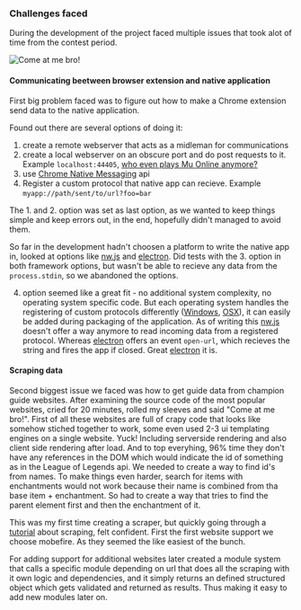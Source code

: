 ### Challenges faced
During the development of the project faced multiple issues that took alot of time from the contest period.

![Come at me bro!](http://beastmotivation.com/wp-content/uploads/2013/12/1450938_626904190681904_1232408617_n.jpg)

#### Communicating beetween browser extension and native application
First big problem faced was to figure out how to make a Chrome extension send data to the native application.

Found out there are several options of doing it:
1. create a remote webserver that acts as a midleman for communications
2. create a local webserver on an obscure port and do post requests to it. Example `localhost:44405`, [who even plays Mu Online anymore?](https://en.wikipedia.org/wiki/List_of_TCP_and_UDP_port_numbers)
3. use [Chrome Native Messaging](https://developer.chrome.com/extensions/nativeMessaging) api
4. Register a custom protocol that native app can recieve. Example `myapp://path/sent/to/url?foo=bar`

The 1. and 2. option was set as last option, as we wanted to keep things simple and keep errors out, in the end, hopefully didn't managed to avoid them.

So far in the development hadn't choosen a platform to write the native app in, looked at options like [nw.js](http://nwjs.io/) and [electron](http://electron.atom.io/). Did tests with the 3. option in both framework options, but wasn't be able to recieve any data from the `process.stdin`, so we abandoned the options.

4. option seemed like a great fit - no additional system complexity, no operating system specific code. But each operating system handles the registering of custom protocols differently ([Windows](http://stackoverflow.com/questions/389204/how-do-i-create-my-own-url-protocol-e-g-so), [OSX](http://stackoverflow.com/questions/471581/how-to-map-a-custom-protocol-to-an-application-on-the-mac)), it can easily be added during packaging of the application. As of writing this [nw.js](http://nwjs.io/) doesn't offer a way anymore to read incoming data from a registered protocol. Whereas [electron](http://electron.atom.io/) offers an event `open-url`, which recieves the string and fires the app if closed. Great [electron](http://electron.atom.io/) it is.

#### Scraping data
Second biggest issue we faced was how to get guide data from champion guide websites. After examining the source code of the most popular websites, cried for 20 minutes, rolled my sleeves and said "Come at me bro!". First of all these websites are full of crapy code that looks like somehow stiched together to work, some even used 2-3 ui templating engines on a single website. Yuck! Including serverside rendering and also client side rendering after load. And to top everyhing, 96% time they don't have any references in the DOM which would indicate the id of something as in the League of Legends api. We needed to create a way to find id's from names. To make things even harder, search for items with enchantments would not work because their name is combined from tha base item + enchantment. So had to create a way that tries to find the parent element first and then the enchantment of it.

This was my first time creating a scraper, but quickly going through a [tutorial](https://scotch.io/tutorials/scraping-the-web-with-node-js) about scraping, felt confident. First the first website support we choose mobefire. As they seemed the like easiest of the bunch.

For adding support for additional websites later created a module system that calls a specific module depending on url that does all the scraping with it own logic and dependencies, and it simply returns an defined structured object which gets validated and returned as results. Thus making it easy to add new modules later on.
